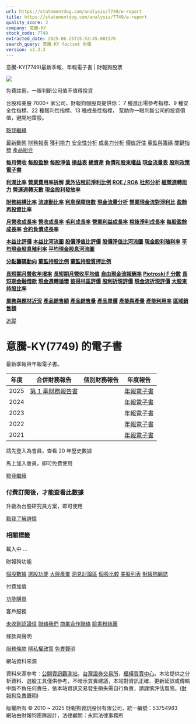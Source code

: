 ```yaml
---
url: https://statementdog.com/analysis/7749/e-report
title: https://statementdog.com/analysis/7749/e-report
quality_score: 3
company: 意騰-KY
stock_code: 7749
extracted_date: 2025-06-25T15:53:45.001578
search_query: 意騰-KY factset 財報
version: v3.3.3
---
```


意騰-KY(7749)最新季報、年報電子書 | 財報狗股票















![](https://www.facebook.com/tr?id=1265443774131605&ev=PageView&noscript=1)













































































免費註冊，一眼判斷公司值不值得投資

台股和美股 7000+ 家公司，財報狗個股頁提供你：
7 種進出場參考指標、9 種安全性指標、22 種獲利性指標、13 種成長性指標，
幫助你一眼判斷公司的投資價值，避開地雷股。

[點我繼續](/users/sign_up)

[最新動態](/analysis/7749)
[財務報表](/analysis/7749/monthly-revenue)
[獲利能力](/analysis/7749/profit-margin)
[安全性分析](/analysis/7749/financial-structure-ratio)
[成長力分析](/analysis/7749/monthly-revenue-growth-rate)
[價值評估](/analysis/7749/pe)
[董監與籌碼](/analysis/7749/broker-trading)
[關鍵指標](/analysis/7749/long-term-and-short-term-monthly-revenue-yoy)
[產品組合](/analysis/7749/ai-search)

[**每月營收**](/analysis/7749/monthly-revenue)
[**每股盈餘**](/analysis/7749/eps)
[**每股淨值**](/analysis/7749/nav)
[**損益表**](/analysis/7749/income-statement)
[**總資產**](/analysis/7749/assets)
[**負債和股東權益**](/analysis/7749/liabilities-and-equity)
[**現金流量表**](/analysis/7749/cash-flow-statement)
[**股利政策**](/analysis/7749/dividend-policy)
[**電子書**](/analysis/7749/e-report)

[**利潤比率**](/analysis/7749/profit-margin)
[**營業費用率拆解**](/analysis/7749/operating-expense-ratio)
[**業外佔稅前淨利比例**](/analysis/7749/non-operating-income-to-profit-before-tax)
[**ROE / ROA**](/analysis/7749/roe-roa)
[**杜邦分析**](/analysis/7749/du-pont-analysis)
[**經營週轉能力**](/analysis/7749/turnover-ratio)
[**營運週轉天數**](/analysis/7749/turnover-days)
[**現金股利發放率**](/analysis/7749/dividend-payout-ratio)

[**財務結構比率**](/analysis/7749/financial-structure-ratio)
[**流速動比率**](/analysis/7749/current-ratio-and-quick-ratio)
[**利息保障倍數**](/analysis/7749/interest-coverage-ratio)
[**現金流量分析**](/analysis/7749/cash-flow-analysis)
[**營業現金流對淨利比**](/analysis/7749/operating-cash-flow-to-net-income-ratio)
[**盈餘再投資比率**](/analysis/7749/reinvestment-rate)

[**月營收成長率**](/analysis/7749/monthly-revenue-growth-rate)
[**營收成長率**](/analysis/7749/revenue-growth-rate)
[**毛利成長率**](/analysis/7749/gross-profit-growth-rate)
[**營業利益成長率**](/analysis/7749/operating-income-growth-rate)
[**稅後淨利成長率**](/analysis/7749/net-income-growth-rate)
[**每股盈餘成長率**](/analysis/7749/eps-growth-rate)
[**合約負債成長率**](/analysis/7749/current-contract-liabilities-growth-rate)

[**本益比評價**](/analysis/7749/pe)
[**本益比河流圖**](/analysis/7749/pe-band)
[**股價淨值比評價**](/analysis/7749/pb)
[**股價淨值比河流圖**](/analysis/7749/pb-band)
[**現金股利殖利率**](/analysis/7749/dividend-yield)
[**平均現金股息殖利率**](/analysis/7749/average-dividend-yield)
[**平均現金股息河流圖**](/analysis/7749/average-dividend-yield-band)

[**分點籌碼動向**](/analysis/7749/broker-trading)
[**董監持股比例**](/analysis/7749/board-members-and-supervisors-shares-to-shares-outstanding-ratio)
[**董監持股質押比例**](/analysis/7749/pledging-ratio-of-board-members-and-supervisors)

[**長短期月營收年增率**](/analysis/7749/long-term-and-short-term-monthly-revenue-yoy)
[**長短期月營收平均值**](/analysis/7749/average-long-term-and-short-term-monthly-revenue)
[**自由現金流報酬率**](/analysis/7749/croic)
[**Piotroski F 分數**](/analysis/7749/piotroski-f-score)
[**長短期金融借款**](/analysis/7749/financial-borrowing)
[**現金週轉循環**](/analysis/7749/cash-conversion-cycle)
[**彼得林區評價**](/analysis/7749/peter-lynch-valuation)
[**股利折現評價**](/analysis/7749/dividend-discount-valuation)
[**現金流折現評價**](/analysis/7749/dcf-valuation)
[**大股東持股比率**](/analysis/7749/majority-shareholders-share-ratio)

[**業務與題材近況**](/analysis/7749/ai-search)
[**產品銷售額**](/analysis/7749/product-sales-figure)
[**產品銷售量**](/analysis/7749/product-sales-volume)
[**產品單價**](/analysis/7749/product-unit-price)
[**產能與產量**](/analysis/7749/production-capacity)
[**產能利用率**](/analysis/7749/production-capacity-utilization)
[**區域銷售額**](/analysis/7749/product-regional-sales)

[追蹤](/users/sign_up)

# 意騰-KY(7749) 的電子書

最新季報與年報電子書。

| 年度 | 合併財務報告 | 個別財務報告 | 年度報告 |
| --- | --- | --- | --- |
| 2025 | [第 1 季財務報告書](https://doc.twse.com.tw/server-java/t57sb01?co_id=7749&colorchg=1&kind=A&step=9&filename=202501_7749_AI1.pdf) |  | [年報電子書](/analysis) |
| 2024 |  |  | [年報電子書](/analysis) |
| 2023 |  |  | [年報電子書](/analysis) |
| 2022 |  |  | [年報電子書](/analysis) |
| 2021 |  |  | [年報電子書](/analysis) |

請先登入為會員，查看 20 年歷史數據

馬上加入會員，即可免費使用

[點我繼續](/users/sign_up)

### 付費訂閱後，才能查看此數據

升級為台股研究員方案，即可使用

[點我了解詳情](/pricing)

### 相關標籤

載入中 ...





財報狗功能

[個股數據](/analysis)
[選股功能](/screeners)
[大盤產業](/taiex)
[洞見討論區](/insight)
[個股比較](/compare/tpe)
[美股列表](/us-stock-list)
[財報狗網誌](/blog/)

付費加值

[功能購買](/pricing)

客戶服務

[未收到認證信](/users/recv_auth_fail)
[聯絡我們](/contact)
[商業合作聯絡](/contact)
[臉書粉絲團](//www.facebook.com/statementdog)

條款與聲明

[服務條款](/law/tos)
[隱私權政策](/law/privacy)
[免責聲明](/law/disclaimer)

網站資料來源

資料來源参考：[公開資訊觀測站](http://mops.twse.com.tw/mops/web/index)，[台灣證券交易所](http://www.tse.com.tw/)，[櫃檯買賣中心](http://www.otc.org.tw/)。本站提供之分析資料、選股工具僅供參考，不暗示買賣建議，本站對資訊正確、更新延誤或傳輸中斷不負任何責任，依本站資訊交易發生損失需自行負責，請謹慎評估風險。([財報狗免責聲明](/law/disclaimer))

版權所有 © 2010 ~ 2025 財報狗資訊股份有限公司，統一編號：53754983  
網站由財報狗團隊設計，法律顧問：永熙法律事務所